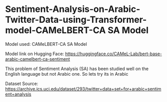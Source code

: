 # Sentiment-Analysis-on-Arabic-Twitter-Data-using-Transformer-model-CAMeLBERT-CA SA Model
Model used: CAMeLBERT-CA SA Model

Model link on Hugging Face: https://huggingface.co/CAMeL-Lab/bert-base-arabic-camelbert-ca-sentiment

This problem of Sentiment Analysis (SA) has been studied well on the English language but not Arabic one. So lets try its in Arabic

Dataset Source: https://archive.ics.uci.edu/dataset/293/twitter+data+set+for+arabic+sentiment+analysis
